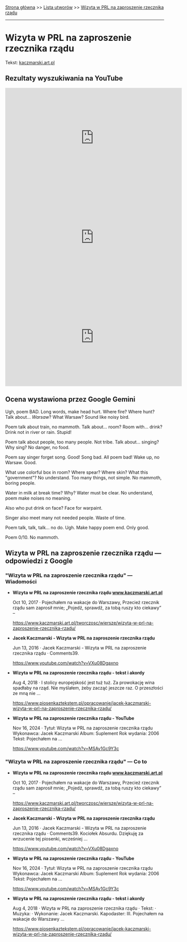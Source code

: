 [Strona główna](../index.md) >> [Lista utworów](../list.md) >> [Wizyta w PRL na zaproszenie rzecznika rządu](642.md)

---

# Wizyta w PRL na zaproszenie rzecznika rządu

Tekst: [kaczmarski.art.pl](https://www.kaczmarski.art.pl/tworczosc/wiersze/wizyta-w-prl-na-zaproszenie-rzecznika-rzadu/)

## Rezultaty wyszukiwania na YouTube

<iframe width="560" height="315" src="https://www.youtube.com/embed/VXu08Dgaxno?si=IdontcarewhotheIRSsendsImnotpayingtaxes" title="YouTube video player" frameborder="0" allow="accelerometer; autoplay; clipboard-write; encrypted-media; gyroscope; picture-in-picture; web-share" referrerpolicy="strict-origin-when-cross-origin" allowfullscreen></iframe>

<iframe width="560" height="315" src="https://www.youtube.com/embed/MSAv1Gc9Y3c?si=IdontcarewhotheIRSsendsImnotpayingtaxes" title="YouTube video player" frameborder="0" allow="accelerometer; autoplay; clipboard-write; encrypted-media; gyroscope; picture-in-picture; web-share" referrerpolicy="strict-origin-when-cross-origin" allowfullscreen></iframe>

<iframe width="560" height="315" src="https://www.youtube.com/embed/wwj_Yg-aqVg?si=IdontcarewhotheIRSsendsImnotpayingtaxes" title="YouTube video player" frameborder="0" allow="accelerometer; autoplay; clipboard-write; encrypted-media; gyroscope; picture-in-picture; web-share" referrerpolicy="strict-origin-when-cross-origin" allowfullscreen></iframe>

## Ocena wystawiona przez Google Gemini

Ugh, poem BAD. Long words, make head hurt. Where fire? Where hunt? Talk about... *Warsaw*? What Warsaw? Sound like noisy bird.

Poem talk about train, no mammoth. Talk about... room? Room with... drink? Drink not in river or rain. Stupid!

Poem talk about people, too many people. Not tribe. Talk about... singing? Why sing? No danger, no food.

Poem say singer forget song. Good! Song bad. All poem bad! Wake up, no Warsaw. Good.

What use colorful box in room? Where spear? Where skin? What this "government"? No understand. Too many things, not simple. No mammoth, boring people.

Water in milk at break time? Why? Water must be clear. No understand, poem make noises no meaning.

Also who put drink on face? Face for warpaint.

Singer also meet many not needed people. Waste of time.

Poem talk, talk, talk... no do. Ugh. Make happy poem end. Only good.

Poem 0/10. No mammoth.


## Wizyta w PRL na zaproszenie rzecznika rządu — odpowiedzi z Google

### "Wizyta w PRL na zaproszenie rzecznika rządu" — Wiadomości

- **Wizyta w PRL na zaproszenie rzecznika rządu www.kaczmarski.art.pl**

    Oct 10, 2017  ·  Pojechałem na wakacje do Warszawy, Przecież rzecznik rządu sam zaprosił mnie; „Pojedź, sprawdź, za tobą ruszy kto ciekawy” – 

   <https://www.kaczmarski.art.pl/tworczosc/wiersze/wizyta-w-prl-na-zaproszenie-rzecznika-rzadu/>
- **Jacek Kaczmarski - Wizyta w PRL na zaproszenie rzecznika rządu**

    Jun 13, 2016  ·  Jacek Kaczmarski - Wizyta w PRL na zaproszenie rzecznika rządu · Comments39. 

   <https://www.youtube.com/watch?v=VXu08Dgaxno>
- **Wizyta w PRL na zaproszenie rzecznika rządu - tekst i akordy**

    Aug 4, 2018  ·  I stolicy europejskość jest tuż tuż. Za prowokację wina spadłaby na rząd. Nie myślałem, żeby zacząć jeszcze raz. O przeszłości ze mną nie ... 

   <https://www.piosenkaztekstem.pl/opracowanie/jacek-kaczmarski-wizyta-w-prl-na-zaproszenie-rzecznika-rzadu/>
- **Wizyta w PRL na zaproszenie rzecznika rządu - YouTube**

    Nov 16, 2024  ·  Tytuł: Wizyta w PRL na zaproszenie rzecznika rządu Wykonawca: Jacek Kaczmarski Album: Suplement Rok wydania: 2006 Tekst: Pojechałem na ... 

   <https://www.youtube.com/watch?v=MSAv1Gc9Y3c>

### "Wizyta w PRL na zaproszenie rzecznika rządu" — Co to

- **Wizyta w PRL na zaproszenie rzecznika rządu www.kaczmarski.art.pl**

    Oct 10, 2017  ·  Pojechałem na wakacje do Warszawy, Przecież rzecznik rządu sam zaprosił mnie; „Pojedź, sprawdź, za tobą ruszy kto ciekawy” – 

   <https://www.kaczmarski.art.pl/tworczosc/wiersze/wizyta-w-prl-na-zaproszenie-rzecznika-rzadu/>
- **Jacek Kaczmarski - Wizyta w PRL na zaproszenie rzecznika rządu**

    Jun 13, 2016  ·  Jacek Kaczmarski - Wizyta w PRL na zaproszenie rzecznika rządu · Comments39. Kociołek Absurdu. Dziękuję za wrzucenie tej piosenki, wcześniej ... 

   <https://www.youtube.com/watch?v=VXu08Dgaxno>
- **Wizyta w PRL na zaproszenie rzecznika rządu - YouTube**

    Nov 16, 2024  ·  Tytuł: Wizyta w PRL na zaproszenie rzecznika rządu Wykonawca: Jacek Kaczmarski Album: Suplement Rok wydania: 2006 Tekst: Pojechałem na ... 

   <https://www.youtube.com/watch?v=MSAv1Gc9Y3c>
- **Wizyta w PRL na zaproszenie rzecznika rządu - tekst i akordy**

    Aug 4, 2018  ·  Wizyta w PRL na zaproszenie rzecznika rządu · Tekst: · Muzyka: · Wykonanie: Jacek Kaczmarski. Kapodaster: III. Pojechałem na wakacje do Warszawy ... 

   <https://www.piosenkaztekstem.pl/opracowanie/jacek-kaczmarski-wizyta-w-prl-na-zaproszenie-rzecznika-rzadu/>


